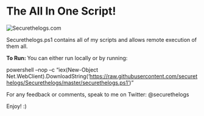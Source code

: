 <h1>The All In One Script!</h1>

![Securethelogs.com](https://ctrla1tdel.files.wordpress.com/2020/02/securethelogs.gif)

 
Securethelogs.ps1 contains all of my scripts and allows remote execution of them all.

<b>To Run: </b>
You can either run locally or by running: 

powershell –nop –c “iex(New-Object Net.WebClient).DownloadString(‘https://raw.githubusercontent.com/securethelogs/Securethelogs/master/securethelogs.ps1’)”

For any feedback or comments, speak to me on Twitter: @securethelogs

Enjoy! :)
